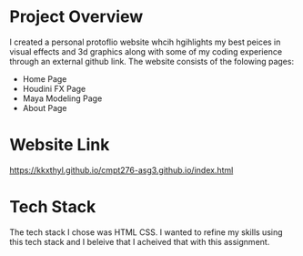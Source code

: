 # Project Overview
I created a personal protoflio website whcih hgihlights my best peices in visual effects and 3d graphics along with some of my coding experience through an external github link.  The website consists of the folowing pages: 
- Home Page
- Houdini FX Page
- Maya Modeling Page
- About Page

# Website Link
https://kkxthyl.github.io/cmpt276-asg3.github.io/index.html

# Tech Stack
The tech stack I chose was HTML CSS.  I wanted to refine my skills using this tech stack and I beleive that I acheived that with this assignment. 